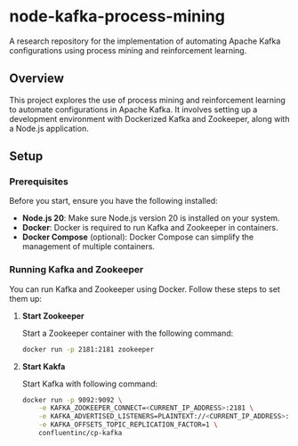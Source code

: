 # node-kafka-process-mining

A research repository for the implementation of automating Apache Kafka configurations using process mining and reinforcement learning.

## Overview

This project explores the use of process mining and reinforcement learning to automate configurations in Apache Kafka. It involves setting up a development environment with Dockerized Kafka and Zookeeper, along with a Node.js application.

## Setup

### Prerequisites

Before you start, ensure you have the following installed:

- **Node.js 20**: Make sure Node.js version 20 is installed on your system.
- **Docker**: Docker is required to run Kafka and Zookeeper in containers.
- **Docker Compose** (optional): Docker Compose can simplify the management of multiple containers.

### Running Kafka and Zookeeper

You can run Kafka and Zookeeper using Docker. Follow these steps to set them up:

1. **Start Zookeeper**

   Start a Zookeeper container with the following command:

   ```sh
   docker run -p 2181:2181 zookeeper

2. **Start Kakfa**

    Start Kafka with following command:

    ```sh
    docker run -p 9092:9092 \
        -e KAFKA_ZOOKEEPER_CONNECT=<CURRENT_IP_ADDRESS>:2181 \
        -e KAFKA_ADVERTISED_LISTENERS=PLAINTEXT://<CURRENT_IP_ADDRESS>:9092 \
        -e KAFKA_OFFSETS_TOPIC_REPLICATION_FACTOR=1 \
        confluentinc/cp-kafka
